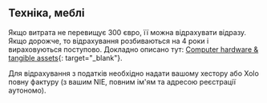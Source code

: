 ## Техніка, меблі

Якщо витрата не перевищує 300 євро, її можна відрахувати відразу. Якщо дорожче, то відрахування розбиваються на 4 роки і
вираховуються поступово. Докладно описано
тут: [Computer hardware & tangible assets](https://www.xolo.io/es-en/faq/xolo-spain/category/all-you-can-deduct-as-a-freelancer-in-spain/article/computer-hardware--tangible-assets){:
target="_blank"}.

Для відрахування з податків необхідно надати вашому хестору або Xolo повну фактуру (з вашим NIE, повним ім'ям та адресою
реєстрації аутономо).
